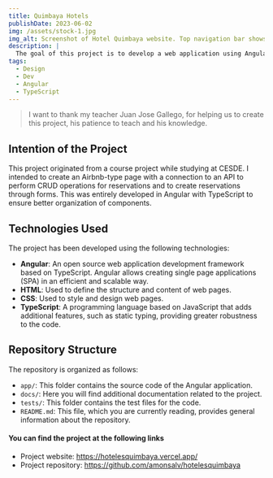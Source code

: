 ```yaml
---
title: Quimbaya Hotels
publishDate: 2023-06-02
img: /assets/stock-1.jpg
img_alt: Screenshot of Hotel Quimbaya website. Top navigation bar shows options for 'Cabañas', 'Home', 'Admin Cabañas', and 'Reservas'. Main image displays interior of a wooden cabin with large windows overlooking a mountainous landscape. Centered text overlay reads 'Hotel Quimbaya' with 'Cabañas en Antioquia' below.
description: |
  The goal of this project is to develop a web application using Angular that allows users to search, book and manage hotel rooms in the city of Quimbaya. The application provides an intuitive and friendly interface for users to browse different hotels, view details of available rooms, make reservations and manage their existing reservations.
tags:
  - Design
  - Dev
  - Angular
  - TypeScript
---
```



> I want to thank my teacher Juan Jose Gallego, for helping us to create this project, his patience to teach and his knowledge.

## Intention of the Project

This project originated from a course project while studying at CESDE. I intended to create an Airbnb-type page with a connection to an API to perform CRUD operations for reservations and to create reservations through forms. This was entirely developed in Angular with TypeScript to ensure better organization of components.


## Technologies Used

The project has been developed using the following technologies:

- **Angular**: An open source web application development framework based on TypeScript. Angular allows creating single page applications (SPA) in an efficient and scalable way.
- **HTML**: Used to define the structure and content of web pages.
- **CSS**: Used to style and design web pages.
- **TypeScript**: A programming language based on JavaScript that adds additional features, such as static typing, providing greater robustness to the code.

## Repository Structure

The repository is organized as follows:

- `app/`: This folder contains the source code of the Angular application.
- `docs/`: Here you will find additional documentation related to the project.
- `tests/`: This folder contains the test files for the code.
- `README.md`: This file, which you are currently reading, provides general information about the repository.


#### You can find the project at the following links

- Project website: https://hotelesquimbaya.vercel.app/
- Project repository: https://github.com/amonsalv/hotelesquimbaya



